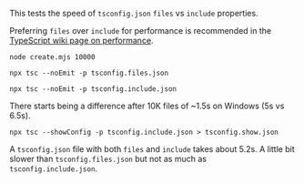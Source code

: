 This tests the speed of `tsconfig.json` `files` vs `include` properties.

Preferring `files` over `include` for performance is recommended in the
[TypeScript wiki page on performance](https://github.com/microsoft/TypeScript/wiki/Performance#specifying-files).

```
node create.mjs 10000
```

```
npx tsc --noEmit -p tsconfig.files.json
```

```
npx tsc --noEmit -p tsconfig.include.json
```

There starts being a difference after 10K files of ~1.5s on Windows (5s vs 6.5s).

```
npx tsc --showConfig -p tsconfig.include.json > tsconfig.show.json
```

A `tsconfig.json` file with both `files` and `include` takes about 5.2s. A little bit
slower than `tsconfig.files.json` but not as much as `tsconfig.include.json`.